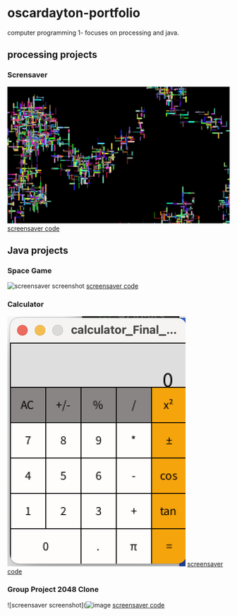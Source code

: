 # oscardayton-portfolio
computer programming 1- focuses on processing and java.

## processing projects

### Scrensaver
![screensaver screenshot](https://github.com/OscarDaytonn/oscardayton-portfolio/blob/gh-pages/Images/screensaver98.png)
[screensaver code](https://github.com/OscarDaytonn/oscardayton-portfolio/blob/gh-pages/Text/Screensaver%20text.txt)

## Java projects 

### Space Game  
![screensaver screenshot]()
[screensaver code]()

### Calculator 
![screensaver screenshot](https://github.com/OscarDaytonn/oscardayton-portfolio/blob/gh-pages/Images/calculator%20screanshot.png?raw=true)
[screensaver code]()

### Group Project 2048 Clone  
![screensaver screenshot](![image](https://user-images.githubusercontent.com/103709131/171251669-7f9cedae-ef78-47a7-b887-7fee98c819ce.png)
[screensaver code]()

